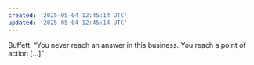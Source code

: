 ```yaml
---
created: '2025-05-04 12:45:14 UTC'
updated: '2025-05-04 12:45:14 UTC'
---
```


Buffett: “You never reach an answer in this business. You reach a point of action […]”

